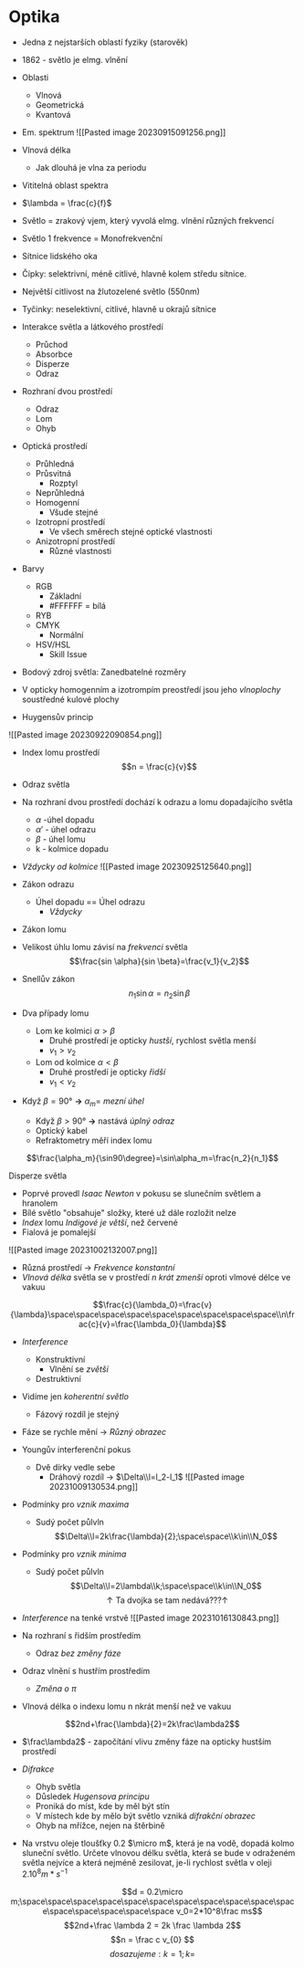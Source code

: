 # Optika
- Jedna z nejstarších oblastí fyziky (starověk)
- 1862 - světlo je elmg. vlnění
- Oblasti
	- Vlnová
	- Geometrická
	- Kvantová
- Em. spektrum
![[Pasted image 20230915091256.png]]
- Vlnová délka
	- Jak dlouhá je vlna za periodu
- Vititelná oblast spektra
- $\lambda = \frac{c}{f}$ 
- Světlo = zrakový vjem, který vyvolá elmg. vlnění různých frekvencí
- Světlo 1 frekvence = Monofrekvenční
- Sítnice lidského oka
- Čípky: selektrivní, méně citlivé, hlavně kolem středu sítnice.
- Největší citlivost na žlutozelené světlo (550nm)
- Tyčinky: neselektivní, citlivé, hlavně u okrajů sítnice
- Interakce světla a látkového prostředí
	- Průchod
	- Absorbce
	- Disperze
	- Odraz
- Rozhraní dvou prostředí
	- Odraz
	- Lom
	- Ohyb
- Optická prostředí
	- Průhledná
	- Průsvitná
		- Rozptyl
	- Neprůhledná
	- Homogenní
		- Všude stejné
	- Izotropní prostředí
		- Ve všech směrech stejné optické vlastnosti
	- Anizotropní prostředí
		- Různé vlastnosti
- Barvy
	- RGB
		- Základní
		- #FFFFFF = bílá
	- RYB
	- CMYK
		- Normální
	- HSV/HSL
		- Skill Issue

- Bodový zdroj světla: Zanedbatelné rozměry
- V opticky homogenním a izotrompím preostředí jsou jeho *vlnoplochy* soustředné kulové plochy
- Huygensův princip

![[Pasted image 20230922090854.png]]

- Index lomu prostředí
$$n = \frac{c}{v}$$
- Odraz světla
- Na rozhraní dvou prostředí dochází k odrazu a lomu dopadajícího světla
	- $\alpha$ -úhel dopadu
	- $\alpha'$ - úhel odrazu
	- $\beta$ - úhel lomu
	- k - kolmice dopadu
- *Vždycky od kolmice*
![[Pasted image 20230925125640.png]]
- Zákon odrazu
	- Úhel dopadu == Úhel odrazu
		- *Vždycky*
- Zákon lomu
- Velikost úhlu lomu závisí na *frekvenci* světla
$$\frac{sin \alpha}{sin \beta}=\frac{v_1}{v_2}$$
- Snellův zákon
$$n_1\sin\alpha=n_2\sin\beta$$
- Dva případy lomu
	- Lom ke kolmici $\alpha>\beta$
		- Druhé prostředí je opticky *hustší*, rychlost světla menší
		- $v_1 > v_2$
	- Lom od kolmice $\alpha<\beta$
		- Druhé prostředí je opticky *řidší*
		- $v_1 < v_2$ 

- Když $\beta=90°$ **->** $\alpha_m =$ *mezní úhel*
	- Když $\beta>90°$ **->** nastává *úplný odraz*
	- Optický kabel
	- Refraktometry měří index lomu

$$\frac{\alpha_m}{\sin90\degree}=\sin\alpha_m=\frac{n_2}{n_1}$$

Disperze světla
- Poprvé provedl *Isaac Newton* v pokusu se slunečním světlem a hranolem
- Bílé světlo "obsahuje" složky, které už dále rozložit nelze
- *Index* lomu *Indigové je větší*, než červené
- Fialová je pomalejší

![[Pasted image 20231002132007.png]]

- Různá prostředí -> *Frekvence konstantní*
- *Vlnová délka* světla se v prostředí *n krát zmenší* oproti vlmové délce ve vakuu

$$\frac{c}{\lambda_0}=\frac{v}{\lambda}\space\space\space\space\space\space\space\space\space\\n\frac{c}{v}=\frac{\lambda_0}{\lambda}$$
- *Interference*
	- Konstruktivní
		- Vlnění se *zvětší*
	- Destruktivní
- Vidíme jen *koherentní světlo*
	- Fázový rozdíl je stejný
- Fáze se rychle mění -> *Různý obrazec*
- Youngův interferenční pokus
	- Dvě dírky vedle sebe
		- Dráhový rozdíl -> $\Delta\\l=l_2-l_1$
![[Pasted image 20231009130534.png]]
- Podmínky pro *vznik maxima*
	- Sudý počet půlvln
$$\Delta\\l=2k\frac{\lambda}{2};\space\space\\k\in\\N_0$$
- Podmínky pro *vznik minima*
	- Sudý počet půlvln
$$\Delta\\l=2\lambda\\k;\space\space\\k\in\\N_0$$
$$\uparrow\text{Ta dvojka se tam nedává???}\uparrow$$

- *Interference* na tenké vrstvě
![[Pasted image 20231016130843.png]]
- Na rozhraní s řidším prostředím
	- Odraz *bez změny fáze*
- Odraz vlnění s hustřím prostředím
	- *Změna o $\pi$*
- Vlnová délka o indexu lomu n nkrát menší než ve vakuu

$$2nd+\frac{\lambda}{2}=2k\frac\lambda2$$
- $\frac\lambda2$ - započítání vlivu změny fáze na opticky hustším prostředí

- *Difrakce*
	- Ohyb světla
	- Důsledek *Hugensova principu*
	- Proniká do míst, kde by měl být stín
	- V místech kde by mělo být světlo vzniká *difrakční obrazec*
	- Ohyb na mřížce, nejen na štěrbině

- Na vrstvu oleje tloušťky 0.2 $\micro m$, která je na vodě, dopadá kolmo sluneční světlo. Určete vlnovou délku světla, která se bude v odraženém světla nejvíce a která nejméně zesilovat, je-li rychlost světla v oleji $2.10^8 m*s^{-1}$

$$d = 0.2\micro m;\space\space\space\space\space\space\space\space\space\space\space\space\space\space\space\space v_0=2*10^8\frac ms$$$$2nd+\frac \lambda 2 = 2k \frac \lambda 2$$
$$n = \frac c v_{0} $$
$$dosazujeme: k=1; k=$$